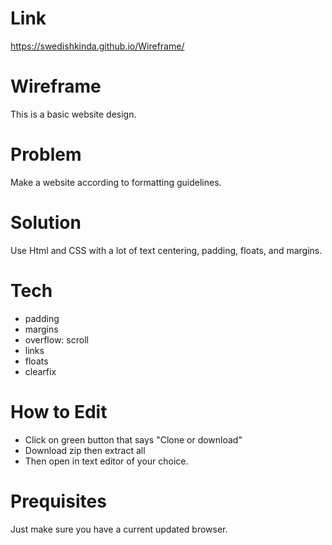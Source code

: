 # Link
https://swedishkinda.github.io/Wireframe/

# Wireframe
This is a basic website design.

# Problem
Make a website according to formatting guidelines.

# Solution
Use Html and CSS with a lot of text centering, padding, floats, and margins.

# Tech
- padding
- margins
- overflow: scroll
- links
- floats
- clearfix

# How to Edit
- Click on green button that says "Clone or download"
- Download zip then extract all
- Then open in text editor of your choice.

# Prequisites
Just make sure you have a current updated browser.
